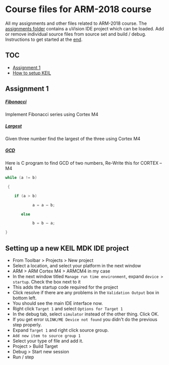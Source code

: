 # Course files for ARM-2018 course

All my assignments and other files related to ARM-2018 course. The [assignments folder](https://github.com/zeroby0/ARM/tree/master/assignments) contains a uVision IDE project which can be loaded. Add or remove individual source files from source set and build / debug. Instructions to get started at the [end](#setting-up-a-new-keil-mdk-ide-project).

## TOC
- [Assignment 1](#assignment-1)
- [How to setup KEIL](#setting-up-a-new-keil-mdk-ide-project)


## Assignment 1

##### [Fibonacci](./assignments/src/1/fibonacci/fibonacci.s)
Implement Fibonacci  series using Cortex M4
##### [Largest](./assignments/src/1/largest/largest.s)
Given three number find the largest of the three using Cortex M4
##### [GCD](./assignments/src/1/GCD/GCD.s)
Here is C program to find GCD of two numbers, Re-Write this for CORTEX –M4
``` c
while (a != b)

 {

    if (a > b)

            a = a – b;

       else

            b = b – a;

}
```

## Setting up a new KEIL MDK IDE project
* From Toolbar > Projects > New project
* Select a location, and select your platform in the next window
* ARM > ARM Cortex M4 > ARMCM4 in my case
* In the next window titled `Manage run time environment`, expand `device > startup`. Check the box next to it
* This adds the startup code required for the project
* Click resolve if there are any problems in the `Validation Output` box in bottom left.
* You should see the main IDE interface now. 
* Right click `Target 1` and select `Options for Target 1`
* In the debug tab, select `simulator` instead of the other thing. Click OK.
* If you get error `ULINK/ME Device not found` you didn't do the previous step properly.
* Expand `Target 1` and right click source group.
* `Add new item to source group 1`
* Select your type of file and add it.
* Project > Build Target
* Debug > Start new session
* Run / step